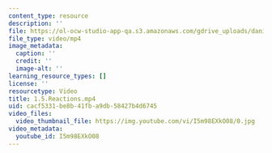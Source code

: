 ```yaml
---
content_type: resource
description: ''
file: https://ol-ocw-studio-app-qa.s3.amazonaws.com/gdrive_uploads/daniel-my-course-authoring-demo-1027/1Rih_FRv16APEB3wSR0dd-IiQXefmdxSe/15reactions.mp4
file_type: video/mp4
image_metadata:
  caption: ''
  credit: ''
  image-alt: ''
learning_resource_types: []
license: ''
resourcetype: Video
title: 1.5.Reactions.mp4
uid: cacf5331-be8b-41fb-a9db-58427b4d6745
video_files:
  video_thumbnail_file: https://img.youtube.com/vi/I5m98EXkO08/0.jpg
video_metadata:
  youtube_id: I5m98EXkO08
---
```

